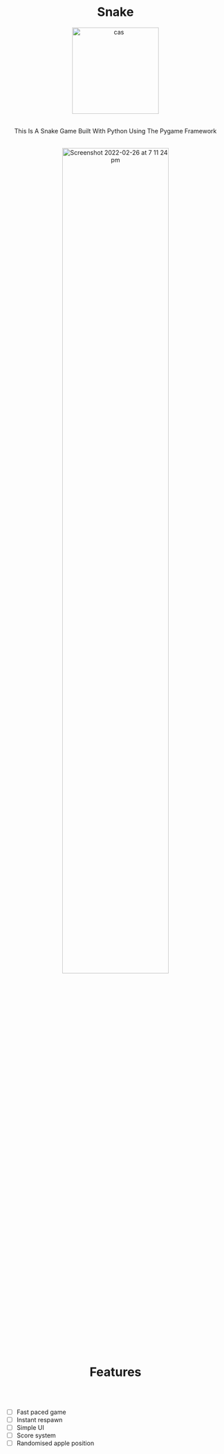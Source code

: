 <h1 align="center">Snake</h1>

<div align="center">
  <a href="https://github.com/MartinGurasvili/Snake">
    <img width="200" height="200" alt="cas" src="https://user-images.githubusercontent.com/76784461/156251265-3662083c-8c0e-496c-ad1f-c127da01df9a.png">
  </a>


  <p align="center">
    <br>
    This Is A Snake Game Built With Python Using The Pygame Framework
    <br />
    <br>
    <!--<a href="https://github.com/MartinGurasvili/Sudoku/releases/download/v1.0.0/Sudoku.app.zip"><h3><img style="width:2%"  alt="Screenshot 2022-02-17 at 8 12 25 pm" src="https://user-images.githubusercontent.com/76784461/154564937-57c93aa0-69f8-497c-97d6-33b1d7d411e0.png"> Install Now</h3></a>
    <br />-->
   

  </p>
</div>



<div align="center">
    <img style="width:70%"  alt="Screenshot 2022-02-26 at 7 11 24 pm" src="https://user-images.githubusercontent.com/76784461/156251471-acebceb6-664f-4a3c-a524-b8f88fdc19a4.gif">
  </div>

<br></br>
<h1 align="center" >Features </h1>
<br></br>

   - [ ] Fast paced game
   - [ ] Instant respawn
   - [ ] Simple UI   
   - [ ] Score system
   - [ ] Randomised apple position
   
<br></br>

    



